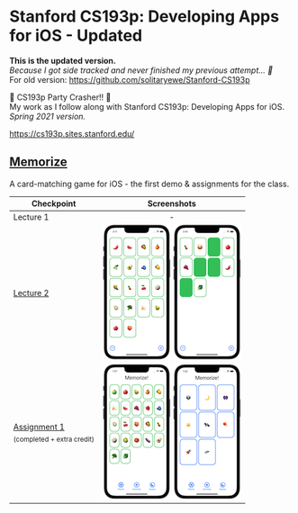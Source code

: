 # Stanford CS193p: Developing Apps for iOS - Updated
<b>This is the updated version.</b><br>
<i>Because I got side tracked and never finished my previous attempt... 🫠</i><br>
For old version: https://github.com/solitaryewe/Stanford-CS193p

🎉 CS193p Party Crasher!! 🎉<br>
My work as I follow along with Stanford CS193p: Developing Apps for iOS.<br>
*Spring 2021 version.*

https://cs193p.sites.stanford.edu/

## [Memorize](https://github.com/solitaryewe/Stanford-CS193p-Updated/tree/main/Memorize)

A card-matching game for iOS - the first demo & assignments for the class.

| Checkpoint | Screenshots |
| ---------- | :----: |
| Lecture 1 | - |
| [Lecture 2](https://github.com/solitaryewe/Stanford-CS193p-Updated/tree/71e99be96a910d9b741b401e0b3e4a8465dee969/Memorize) | [![Lecture 2](https://github.com/solitaryewe/Stanford-CS193p-Updated/blob/main/Memorize/Screenshots/memorize-lecture2a-small.png)](https://github.com/solitaryewe/Stanford-CS193p-Updated/blob/main/Memorize/Screenshots/memorize-lecture2a-small.png) [![Lecture 2](https://github.com/solitaryewe/Stanford-CS193p-Updated/blob/main/Memorize/Screenshots/memorize-lecture2b-small.png)](https://github.com/solitaryewe/Stanford-CS193p-Updated/blob/main/Memorize/Screenshots/memorize-lecture2b-small.png) |
| [Assignment 1](https://github.com/solitaryewe/Stanford-CS193p-Updated/blob/main/Memorize/Assignment1.md)<br><sub>(completed + extra credit)</sub> | [![Assignment 1](https://github.com/solitaryewe/Stanford-CS193p-Updated/blob/main/Memorize/Screenshots/memorize-assignment1a-small.png)](https://github.com/solitaryewe/Stanford-CS193p-Updated/blob/main/Memorize/Screenshots/memorize-assignment1a-large.png) [![Assignment 1](https://github.com/solitaryewe/Stanford-CS193p-Updated/blob/main/Memorize/Screenshots/memorize-assignment1b-small.png)](https://github.com/solitaryewe/Stanford-CS193p-Updated/blob/main/Memorize/Screenshots/memorize-assignment1b-large.png) |
